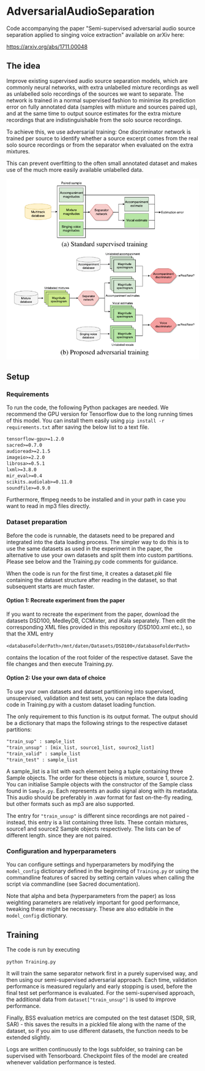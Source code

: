 # AdversarialAudioSeparation

Code accompanying the paper "Semi-supervised adversarial audio source separation applied to singing voice extraction" available on arXiv here:

https://arxiv.org/abs/1711.00048

## The idea

Improve existing supervised audio source separation models, which are commonly neural networks, with extra unlabelled mixture recordings as well as unlabelled solo recordings of the sources we want to separate. The network is trained in a normal supervised fashion to minimise its prediction error on fully annotated data (samples with mixture and sources paired up), and at the same time to output source estimates for the extra mixture recordings that are indistinguishable from the solo source recordings.

To achieve this, we use adversarial training: One discriminator network is trained per source to identify whether a source excerpt comes from the real solo source recordings or from the separator when evaluated on the extra mixtures.

This can prevent overfitting to the often small annotated dataset and makes use of the much more easily available unlabelled data.

<img src="./system_diagram.png" width="700">

## Setup

### Requirements

To run the code, the following Python packages are needed. We recommend the GPU version for Tensorflow due to the long running times of this model. You can install them easily using ``pip install -r requirements.txt`` after saving the below list to a text file.

```
tensorflow-gpu>=1.2.0  
sacred>=0.7.0  
audioread>=2.1.5
imageio>=2.2.0
librosa>=0.5.1
lxml>=3.8.0
mir_eval>=0.4
scikits.audiolab>=0.11.0
soundfile>=0.9.0
```

Furthermore, ffmpeg needs to be installed and in your path in case you want to read in mp3 files directly.

### Dataset preparation

Before the code is runnable, the datasets need to be prepared and integrated into the data loading process.
The simpler way to do this is to use the same datasets as used in the experiment in the paper, the alternative to use your own datasets and split them into custom partitions. Please see below and the Training.py code comments for guidance.

When the code is run for the first time, it creates a dataset.pkl file containing the dataset structure after reading in the dataset, so that subsequent starts are much faster.

#### Option 1: Recreate experiment from the paper

If you want to recreate the experiment from the paper, download the datasets DSD100, MedleyDB, CCMixter, and iKala separately.
Then edit the corresponding XML files provided in this repository (DSD100.xml etc.), so that the XML entry

``
<databaseFolderPath>/mnt/daten/Datasets/DSD100</databaseFolderPath>
``

contains the location of the root folder of the respective dataset. Save the file changes and then execute Training.py.

#### Option 2: Use your own data of choice

To use your own datasets and dataset partitioning into supervised, unsupervised, validation and test sets, you can replace the data loading code in Training.py with a custom dataset loading function.

The only requirement to this function is its output format. The output should be a dictionary that maps the following strings to the respective dataset partitions:

```
"train_sup" : sample_list
"train_unsup" : [mix_list, source1_list, source2_list]
"train_valid" : sample_list
"train_test" : sample_list
```

A sample_list is a list with each element being a tuple containing three Sample objects. The order for these objects is mixture, source 1, source 2.
You can initialise Sample objects with the constructor of the Sample class found in ``Sample.py``. Each represents an audio signal along with its metadata. This audio should be preferably in .wav format for fast on-the-fly reading, but other formats such as mp3 are also supported.

The entry for `"train_unsup"` is different since recordings are not paired - instead, this entry is a list containing three lists. These contain mixtures, source1 and source2 Sample objects respectively. The lists can be of different length. since they are not paired.

### Configuration and hyperparameters

You can configure settings and hyperparameters by modifying the ``model_config`` dictionary defined in the beginning of ``Training.py`` or using the commandline features of sacred by setting certain values when calling the script via commandline (see Sacred documentation).

Note that alpha and beta (hyperparameters from the paper) as loss weighting parameters are relatively important for good performance, tweaking these might be necessary. These are also editable in the ``model_config`` dictionary.

## Training

The code is run by executing

``
python Training.py
``

It will train the same separator network first in a purely supervised way, and then using our semi-supervised adversarial approach. Each time, validation performance is measured regularly and early stopping is used, before the final test set performance is evaluated. For the semi-supervised approach, the additional data from ``dataset["train_unsup"]`` is used to improve performance.

Finally, BSS evaluation metrics are computed on the test dataset (SDR, SIR, SAR) - this saves the results in a pickled file along with the name of the dataset, so if you aim to use different datasets, the function needs to be extended slightly. 

Logs are written continuously to the logs subfolder, so training can be supervised with Tensorboard. Checkpoint files of the model are created whenever validation performance is tested.
